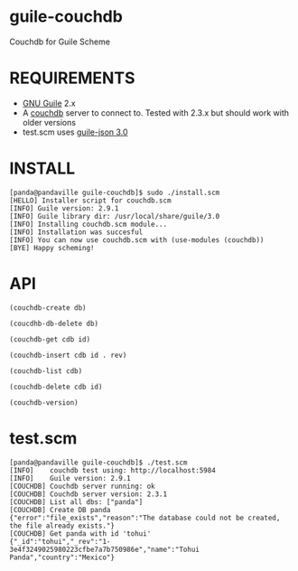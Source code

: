 # guile-couchdb
Couchdb for Guile Scheme

# REQUIREMENTS

- [GNU Guile](https://www.gnu.org/software/guile/) 2.x
- A [couchdb](http://couchdb.apache.org/) server to connect to. Tested with 2.3.x but should work with older versions
- test.scm uses [guile-json 3.0](https://github.com/aconchillo/guile-json) 

# INSTALL
```
[panda@pandaville guile-couchdb]$ sudo ./install.scm 
[HELLO] Installer script for couchdb.scm
[INFO] Guile version: 2.9.1
[INFO] Guile library dir: /usr/local/share/guile/3.0
[INFO] Installing couchdb.scm module...
[INFO] Installation was succesful
[INFO] You can now use couchdb.scm with (use-modules (couchdb))
[BYE] Happy scheming!
```

# API

`(couchdb-create db)`

`(coucdhb-db-delete db)`

`(couchdb-get cdb id)`

`(couchdb-insert cdb id . rev)`

`(couchdb-list cdb)`

`(couchdb-delete cdb id)`

`(couchdb-version)`

# test.scm

```
[panda@pandaville guile-couchdb]$ ./test.scm 
[INFO]    couchdb test using: http://localhost:5984
[INFO]    Guile version: 2.9.1
[COUCHDB] Couchdb server running: ok
[COUCHDB] Couchdb server version: 2.3.1
[COUCHDB] List all dbs: ["panda"]
[COUCHDB] Create DB panda
{"error":"file_exists","reason":"The database could not be created, the file already exists."}
[COUCHDB] Get panda with id 'tohui'
{"_id":"tohui","_rev":"1-3e4f3249025980223cfbe7a7b750986e","name":"Tohui Panda","country":"Mexico"}
```
